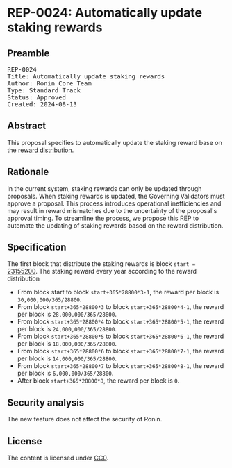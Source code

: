 # REP-0024: Automatically update staking rewards

## Preamble
<pre>
REP-0024
Title: Automatically update staking rewards
Author: Ronin Core Team
Type: Standard Track
Status: Approved
Created: 2024-08-13
</pre>

## Abstract

This proposal specifies to automatically update the staking reward base on the [reward distribution](https://docs.roninchain.com/basics/rewards).

## Rationale

In the current system, staking rewards can only be updated through proposals. When staking rewards is updated, the Governing Validators must approve a proposal. This process introduces operational inefficiencies and may result in reward mismatches due to the uncertainty of the proposal's approval timing. To streamline the process, we propose this REP to automate the updating of staking rewards based on the reward distribution.

## Specification

The first block that distribute the staking rewards is block `start = `[23155200](https://app.roninchain.com/block/23155200). The staking reward every year according to the reward distribution

- From block start to block `start+365*28800*3-1`, the reward per block is `30,000,000/365/28800`.
- From block `start+365*28800*3` to block `start+365*28800*4-1`, the reward per block is `28,000,000/365/28800`.
- From block `start+365*28800*4` to block `start+365*28800*5-1`, the reward per block is `24,000,000/365/28800`.
- From block `start+365*28800*5` to block `start+365*28800*6-1`, the reward per block is `18,000,000/365/28800`.
- From block `start+365*28800*6` to block `start+365*28800*7-1`, the reward per block is `14,000,000/365/28800`.
- From block `start+365*28800*7` to block `start+365*28800*8-1`, the reward per block is `6,000,000/365/28800`.
- After block `start+365*28800*8`, the reward per block is `0`.

## Security analysis

The new feature does not affect the security of Ronin.

## License

The content is licensed under [CC0](https://creativecommons.org/publicdomain/zero/1.0/).
